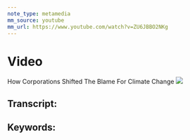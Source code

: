 ```yaml
---
note_type: metamedia
mm_source: youtube
mm_url: https://www.youtube.com/watch?v=ZU6JBBO2NKg
---
```


# Video
How Corporations Shifted The Blame For Climate Change
![](https://www.youtube.com/watch?v=ZU6JBBO2NKg)

## Transcript:


## Keywords:
